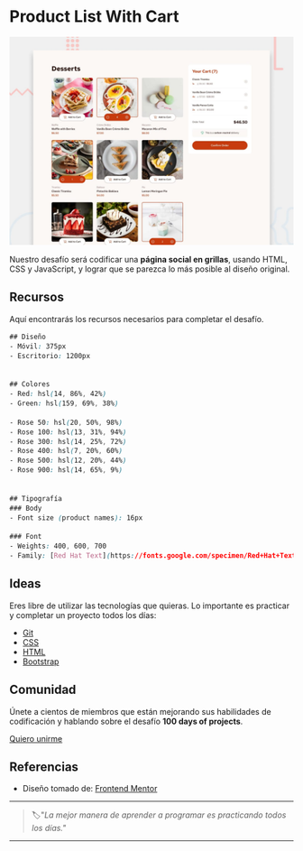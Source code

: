 # Product List With Cart

![product list with cart](./img/97-day.jpg)

Nuestro desafío será codificar una **página social en grillas**, usando HTML, CSS y JavaScript, y lograr que se parezca lo más posible al diseño original.


## Recursos

Aquí encontrarás los recursos necesarios para completar el desafío.

```css
## Diseño
- Móvil: 375px
- Escritorio: 1200px


## Colores
- Red: hsl(14, 86%, 42%)
- Green: hsl(159, 69%, 38%)

- Rose 50: hsl(20, 50%, 98%)
- Rose 100: hsl(13, 31%, 94%)
- Rose 300: hsl(14, 25%, 72%)
- Rose 400: hsl(7, 20%, 60%)
- Rose 500: hsl(12, 20%, 44%)
- Rose 900: hsl(14, 65%, 9%)


## Tipografía
### Body
- Font size (product names): 16px

### Font
- Weights: 400, 600, 700
- Family: [Red Hat Text](https://fonts.google.com/specimen/Red+Hat+Text)
```


## Ideas

Eres libre de utilizar las tecnologías que quieras. Lo importante es practicar y completar un proyecto todos los días:

- [Git](https://git-scm.com/)
- [CSS](https://www.w3schools.com/css/default.asp)
- [HTML](https://www.w3schools.com/html/default.asp)
- [Bootstrap](https://getbootstrap.com/)


## Comunidad

Únete a cientos de miembros que están mejorando sus habilidades de codificación y hablando sobre el desafío **100 days of projects**.

<a href="https://chat.whatsapp.com/LDaK0dksr8f7FbsTWSf0ww" class="btn">
  Quiero unirme
</a>


## Referencias

- Diseño tomado de: [Frontend Mentor](https://www.frontendmentor.io/challenges/product-list-with-cart-5MmqLVAp_d)

---

> 🏷️"_La mejor manera de aprender a programar es practicando todos los días."_  

---